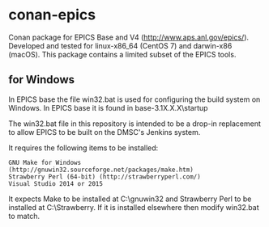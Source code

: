 # conan-epics

Conan package for EPICS Base  and V4 (http://www.aps.anl.gov/epics/). Developed
and tested for linux-x86_64 (CentOS 7) and darwin-x86 (macOS). This package
contains a limited subset of the EPICS tools.

## for Windows

In EPICS base the file win32.bat is used for configuring the build system on Windows. In EPICS base it is found in base-3.1X.X.X\startup

The win32.bat file in this repository is intended to be a drop-in replacement to allow EPICS to be built on the DMSC's Jenkins system.

It requires the following items to be installed:

    GNU Make for Windows (http://gnuwin32.sourceforge.net/packages/make.htm)
    Strawberry Perl (64-bit) (http://strawberryperl.com/)
    Visual Studio 2014 or 2015

It expects Make to be installed at C:\gnuwin32 and Strawberry Perl to be installed at C:\Strawberry. If it is installed elsewhere then modify win32.bat to match.
